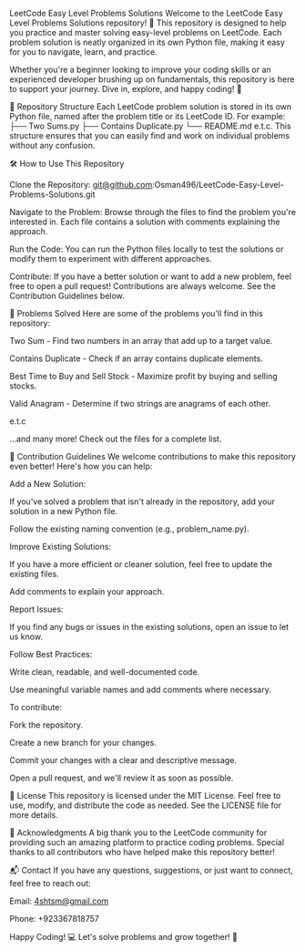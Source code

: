 LeetCode Easy Level Problems Solutions
Welcome to the LeetCode Easy Level Problems Solutions repository! 🎉
This repository is designed to help you practice and master solving easy-level problems on LeetCode. Each problem solution is neatly organized in its own Python file, making it easy for you to navigate, learn, and practice.

Whether you're a beginner looking to improve your coding skills or an experienced developer brushing up on fundamentals, this repository is here to support your journey. Dive in, explore, and happy coding! 🚀

📁 Repository Structure
Each LeetCode problem solution is stored in its own Python file, named after the problem title or its LeetCode ID. For example:
├── Two Sums.py
├── Contains Duplicate.py
└── README.md
e.t.c.
This structure ensures that you can easily find and work on individual problems without any confusion.

🛠️ How to Use This Repository

Clone the Repository:
git@github.com:Osman496/LeetCode-Easy-Level-Problems-Solutions.git

Navigate to the Problem:
Browse through the files to find the problem you're interested in. Each file contains a solution with comments explaining the approach.

Run the Code:
You can run the Python files locally to test the solutions or modify them to experiment with different approaches.

Contribute:
If you have a better solution or want to add a new problem, feel free to open a pull request! Contributions are always welcome. See the Contribution Guidelines below.

🧩 Problems Solved
Here are some of the problems you'll find in this repository:

Two Sum - Find two numbers in an array that add up to a target value.

Contains Duplicate - Check if an array contains duplicate elements.

Best Time to Buy and Sell Stock - Maximize profit by buying and selling stocks.

Valid Anagram - Determine if two strings are anagrams of each other.

e.t.c

...and many more! Check out the files for a complete list.

🤝 Contribution Guidelines
We welcome contributions to make this repository even better! Here's how you can help:

Add a New Solution:

If you've solved a problem that isn't already in the repository, add your solution in a new Python file.

Follow the existing naming convention (e.g., problem_name.py).

Improve Existing Solutions:

If you have a more efficient or cleaner solution, feel free to update the existing files.

Add comments to explain your approach.

Report Issues:

If you find any bugs or issues in the existing solutions, open an issue to let us know.

Follow Best Practices:

Write clean, readable, and well-documented code.

Use meaningful variable names and add comments where necessary.

To contribute:

Fork the repository.

Create a new branch for your changes.

Commit your changes with a clear and descriptive message.

Open a pull request, and we'll review it as soon as possible.

📜 License
This repository is licensed under the MIT License. Feel free to use, modify, and distribute the code as needed. See the LICENSE file for more details.

🙏 Acknowledgments
A big thank you to the LeetCode community for providing such an amazing platform to practice coding problems. Special thanks to all contributors who have helped make this repository better!

📬 Contact
If you have any questions, suggestions, or just want to connect, feel free to reach out:

Email: 4shtsm@gmail.com

Phone: +923367818757

Happy Coding! 💻
Let's solve problems and grow together! 🌱
